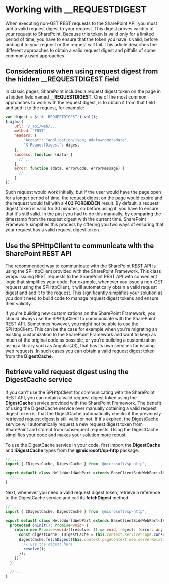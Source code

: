# Working with __REQUESTDIGEST

When executing non-GET REST requests to the SharePoint API, you must add a valid request digest to your request. This digest proves validity of your request to SharePoint. Because this token is valid only for a limited period of time, you have to ensure that the token you have is valid, before adding it to your request or the request will fail. This article describes the different approaches to obtain a valid request digest and pitfalls of some commonly used approaches.

## Considerations when using request digest from the hidden __REQUESTDIGEST field

In classic pages, SharePoint includes a request digest token on the page in a hidden field named **__REQUESTDIGEST**. One of the most common approaches to work with the request digest, is to obtain it from that field and add it to the request, for example:

```js
var digest = $('#__REQUESTDIGEST').val();
$.ajax({
    url: '/_api/web/...'
    method: "POST",
    headers: {
        "Accept": "application/json; odata=nometadata",
        "X-RequestDigest": digest
    },
    success: function (data) {
      // ...
    },
    error: function (data, errorCode, errorMessage) {
      // ...
    }
});
```

Such request would work initially, but if the user would have the page open for a longer period of time, the request digest on the page would expire and the request would fail with a **403 FORBIDDEN** result. By default, a request digest token is valid for 30 minutes, so before using it, you have to ensure that it's still valid. In the past you had to do this manually, by comparing the timestamp from the request digest with the current time. SharePoint Framework simplifies this process by offering you two ways of ensuring that your request has a valid request digest token.

## Use the SPHttpClient to communicate with the SharePoint REST API

The recommended way to communicate with the SharePoint REST API is using the SPHttpClient provided with the SharePoint Framework. This class wraps issuing REST requests to the SharePoint REST API with convenient logic that simplifies your code. For example, whenever you issue a non-GET request using the SPHttpClient, it will automatically obtain a valid request digest and add it to the request. This significantly simplifies your solution as you don't need to build code to manage request digest tokens and ensure their validity.

If you're building new customizations on the SharePoint Framework, you should always use the SPHttpClient to communicate with the SharePoint REST API. Sometimes however, you might not be able to use the SPHttpClient. This can be the case for example when you're migrating an existing customization to the SharePoint Framework and want to keep as much of the original code as possible, or you're building a customization using a library such as Angular(JS), that has its own services for issuing web requests. In such cases you can obtain a valid request digest token from the **DigestCache**.

## Retrieve valid request digest using the DigestCache service

If you can't use the SPHttpClient for communicating with the SharePoint REST API, you can obtain a valid request digest token using the **DigestCache** service provided with the SharePoint Framework. The benefit of using the DigestCache service over manually obtaining a valid request digest token is, that the DigestCache automatically checks if the previously retrieved request digest is still valid or not. If it's expired, the DigestCache service will automatically request a new request digest token from SharePoint and store it from subsequent requests. Using the DigestCache simplifies your code and makes your solution more robust.

To use the DigestCache service in your code, first import the **DigestCache** and **IDigestCache** types from the **@microsoft/sp-http** package:

```ts
// ...
import { IDigestCache, DigestCache } from '@microsoft/sp-http';

export default class HelloWorldWebPart extends BaseClientSideWebPart<IHelloWorldWebPartProps> {
  // ...
}
```

Next, whenever you need a valid request digest token, retrieve a reference to the DigestCache service and call its **fetchDigest** method:

```ts
// ...
import { IDigestCache, DigestCache } from '@microsoft/sp-http';

export default class HelloWorldWebPart extends BaseClientSideWebPart<IHelloWorldWebPartProps> {
  protected onInit(): Promise<void> {
    return new Promise<void>((resolve: () => void, reject: (error: any) => void): void => {
      const digestCache: IDigestCache = this.context.serviceScope.consume(DigestCache.serviceKey);
      digestCache.fetchDigest(this.context.pageContext.web.serverRelativeUrl).then((digest: string): void => {
        // use the digest here
        resolve();
      });
    });
  }

  // ...
}
```